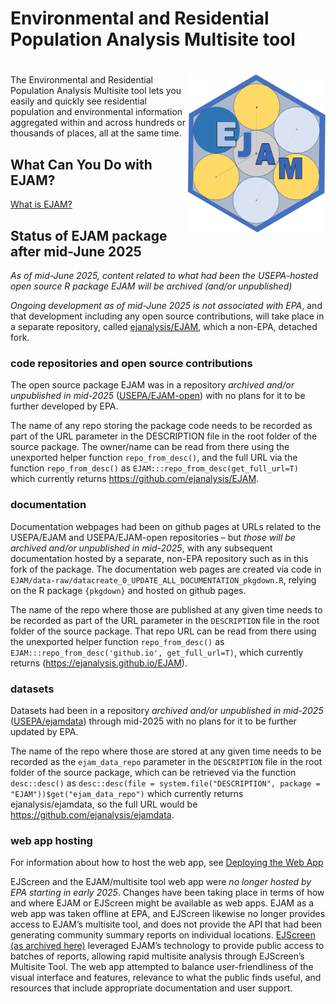 Environmental and Residential Population Analysis Multisite tool
================

# <img src="man/figures/logo659.png" align="right" width="220px"/>

<!-- README.md is generated from README.Rmd. Please edit Rmd not md  -->
<!-- badges: start -->
<!-- or we could comment out the badge 
&#10;[![Lifecycle: experimental](https://img.shields.io/badge/lifecycle-experimental-orange.svg)](https://lifecycle.r-lib.org/articles/stages.html#experimental)
 -->
<!-- badges: end -->

The Environmental and Residential Population Analysis Multisite tool
lets you easily and quickly see residential population and environmental
information aggregated within and across hundreds or thousands of
places, all at the same time.

## What Can You Do with EJAM?

[What is
EJAM?](https://ejanalysis.github.io/EJAM/articles/0_whatis.html)

## Status of EJAM package after mid-June 2025

*As of mid-June 2025, content related to what had been the USEPA-hosted
open source R package EJAM will be archived (and/or unpublished)*

*Ongoing development as of mid-June 2025 is not associated with EPA*,
and that development including any open source contributions, will take
place in a separate repository, called
[ejanalysis/EJAM](https://github.com/ejanalysis/EJAM), which a non-EPA,
detached fork.

### code repositories and open source contributions

The open source package EJAM was in a repository *archived and/or
unpublished in mid-2025*
([USEPA/EJAM-open](https://github.com/USEPA/EJAM-open)) with no plans
for it to be further developed by EPA.

The name of any repo storing the package code needs to be recorded as
part of the URL parameter in the DESCRIPTION file in the root folder of
the source package. The owner/name can be read from there using the
unexported helper function `repo_from_desc()`, and the full URL via the
function `repo_from_desc()` as `EJAM:::repo_from_desc(get_full_url=T)`
which currently returns <https://github.com/ejanalysis/EJAM>.

### documentation

Documentation webpages had been on github pages at URLs related to the
USEPA/EJAM and USEPA/EJAM-open repositories – but *those will be
archived and/or unpublished in mid-2025*, with any subsequent
documentation hosted by a separate, non-EPA repository such as in this
fork of the package. The documentation web pages are created via code in
`EJAM/data-raw/datacreate_0_UPDATE_ALL_DOCUMENTATION_pkgdown.R`, relying
on the R package `{pkgdown}` and hosted on github pages.

The name of the repo where those are published at any given time needs
to be recorded as part of the URL parameter in the `DESCRIPTION` file in
the root folder of the source package. That repo URL can be read from
there using the unexported helper function `repo_from_desc()` as
`EJAM:::repo_from_desc('github.io', get_full_url=T)`, which currently
returns (<https://ejanalysis.github.io/EJAM>).

### datasets

Datasets had been in a repository *archived and/or unpublished in
mid-2025* ([USEPA/ejamdata](https://github.com/USEPA/ejamdata)) through
mid-2025 with no plans for it to be further updated by EPA.

The name of the repo where those are stored at any given time needs to
be recorded as the `ejam_data_repo` parameter in the `DESCRIPTION` file
in the root folder of the source package, which can be retrieved via the
function `desc::desc()` as
`desc::desc(file = system.file("DESCRIPTION", package = "EJAM"))$get("ejam_data_repo")`
which currently returns ejanalysis/ejamdata, so the full URL would be
<https://github.com/ejanalysis/ejamdata>.

### web app hosting

For information about how to host the web app, see [Deploying the Web
App](https://ejanalysis.github.io/EJAM/articles/dev_deploy-app.html)

EJScreen and the EJAM/multisite tool web app were *no longer hosted by
EPA starting in early 2025*. Changes have been taking place in terms of
how and where EJAM or EJScreen might be available as web apps. EJAM as a
web app was taken offline at EPA, and EJScreen likewise no longer
provides access to EJAM’s multisite tool, and does not provide the API
that had been generating community summary reports on individual
locations. <a
href="https://web.archive.org/web/20250118193121/https://www.epa.gov/ejscreen"
class="uri" target="_blank" rel="noreferrer noopener"
title="https://www.epa.gov/ejscreen">EJScreen (as archived here)</a>
leveraged EJAM’s technology to provide public access to batches of
reports, allowing rapid multisite analysis through EJScreen’s Multisite
Tool. The web app attempted to balance user-friendliness of the visual
interface and features, relevance to what the public finds useful, and
resources that include appropriate documentation and user support.
